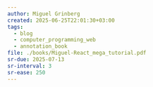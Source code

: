 ```yaml
---
author: Miguel Grinberg
created: 2025-06-25T22:01:30+03:00
tags:
  - blog
  - computer_programming_web
  - annotation_book
file: ./books/Miguel-React_mega_tutorial.pdf
sr-due: 2025-07-13
sr-interval: 3
sr-ease: 250
---
```

